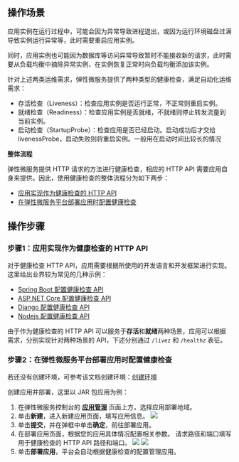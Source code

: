 ## 操作场景

应用实例在运行过程中，可能会因为异常导致进程退出，或因为运行环境磁盘过满导致实例运行异常等，此时需要重启应用实例。

同时，应用实例也可能因为数据库等访问异常导致暂时不能接收新的请求，此时需要从负载均衡中摘除异常实例，在实例恢复正常时向负载均衡添加该实例。

针对上述两类运维需求，弹性微服务提供了两种类型的健康检查，满足自动化运维需求：

- 存活检查（Liveness）：检查应用实例是否运行正常，不正常则重启实例。
- 就绪检查（Readiness）：检查应用实例是否就绪，不就绪则停止转发流量到当前实例。
- 启动检查（StartupProbe）：检查应用是否已经启动。启动成功后才交给livenessProbe，启动失败则将重启实例。一般用在启动时间比较长的情况


**整体流程**

弹性微服务提供 HTTP 请求的方法进行健康检查，相应的 HTTP API 需要应用自身来提供。因此，使用健康检查的整体流程分为如下两步：
<dx-steps>
- [应用实现作为健康检查的 HTTP API](#step1)
- [在弹性微服务平台部署应用时配置健康检查](#step2)
</dx-steps>


## 操作步骤

### 步骤1：应用实现作为健康检查的 HTTP API[](id:step1)

对于健康检查 HTTP API，应用需要根据所使用的开发语言和开发框架进行实现。这里给出业界较为常见的几种示例：
- [Spring Boot 配置健康检查 API](https://docs.spring.io/spring-boot/docs/current/reference/html/actuator.html)
- [ASP.NET Core 配置健康检查 API](https://docs.microsoft.com/zh-cn/aspnet/core/host-and-deploy/health-checks?view=aspnetcore-5.0)
- [Django 配置健康检查 API](https://django-health-check.readthedocs.io/en/latest/readme.html)
- [Nodejs 配置健康检查 API](https://www.npmjs.com/package/nodejs-health-checker)

由于作为健康检查的 HTTP API 可以服务于**存活**和**就绪**两种场景，应用可以根据需求，分别实现针对两种场景的 API，下述分别通过 `/livez` 和 `/healthz` 表征。



### 步骤2：在弹性微服务平台部署应用时配置健康检查[](id:step2)

若还没有创建环境，可参考该文档创建环境：[创建环境](https://cloud.tencent.com/document/product/1371/53293)

创建应用并部署，这里以 JAR 包应用为例：

1. 在弹性微服务控制台的 [**应用管理**](https://console.cloud.tencent.com/tem/application) 页面上方，选择应用部署地域。
2. 单击**新建**，进入新建应用页面，填写应用信息。
![](https://main.qcloudimg.com/raw/d4372edf67219055c3f6e6da9d5eee69.png)
3. 单击**提交**，并在弹框中单击**确定**，前往部署应用。
4. 在部署应用页面，根据您的应用具体情况配置相关参数。
	请求路径和端口填写用于健康检查的 HTTP API 路径和端口。
![](https://main.qcloudimg.com/raw/59887ca7109e388701b3e226c7e78993.png)
![](https://qcloudimg.tencent-cloud.cn/raw/2a3756f5d2a59d1e3849ddc560649150.png)
5. 单击**部署应用**，平台会自动根据健康检查的配置管理应用。
